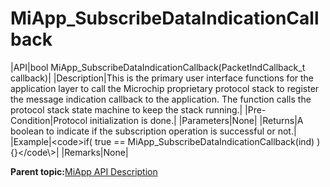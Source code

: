 # MiApp\_SubscribeDataIndicationCallback

|API|bool MiApp\_SubscribeDataIndicationCallback\(PacketIndCallback\_t callback\)|
|Description|This is the primary user interface functions for the application layer to call the Microchip proprietary protocol stack to register the message indication callback to the application. The function calls the protocol stack state machine to keep the stack running.|
|Pre-Condition|Protocol initialization is done.|
|Parameters|None|
|Returns|A boolean to indicate if the subscription operation is successful or not.|
|Example|<code\>if\( true == MiApp\_SubscribeDataIndicationCallback\(ind\) \)\{\}</code\\\>|
|Remarks|None|

**Parent topic:**[MiApp API Description](GUID-A47B6424-A497-498C-8B1E-044F12F201A6.md)

